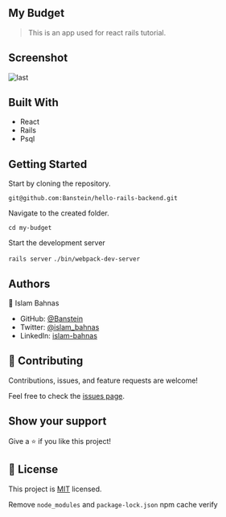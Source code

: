## My Budget

> This is an app used for react rails tutorial.

## Screenshot

![last](https://user-images.githubusercontent.com/35707975/183262341-519e4458-6298-45e5-8675-b8c3b2ee5653.png)


## Built With

- React
- Rails
- Psql


## Getting Started

Start by cloning the repository.

`git@github.com:Banstein/hello-rails-backend.git`

Navigate to the created folder.

`cd my-budget`

Start the development server

`rails server`
`./bin/webpack-dev-server`


## Authors

👤 Islam Bahnas

- GitHub: [@Banstein](https://github.com/Banstein)
- Twitter: [@islam_bahnas](https://twitter.com/islam_bahnas)
- LinkedIn: [islam-bahnas](www.linkedin.com/in/islam-bahnas)

## 🤝 Contributing

Contributions, issues, and feature requests are welcome!

Feel free to check the [issues page](https://github.com/Banstein/hello-rails-backend/issues).

## Show your support

Give a ⭐ if you like this project!

## 📝 License

This project is [MIT](./MIT.md) licensed.

Remove `node_modules` and `package-lock.json`
npm cache verify
